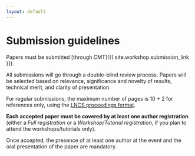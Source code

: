 ```yaml
---
layout: default
---
```


# Submission guidelines

Papers must be submitted [through CMT]({{ site.workshop.submission_link }}).

All submissions will go through a double-blind review process. Papers will be selected based on
relevance, significance and novelty of results, technical merit, and clarity of presentation.

For regular submissions, the maximum number of pages is 10 + 2 for references only, using the 
[LNCS proceedings format](https://www.springer.com/gp/computer-science/lncs/conference-proceedings-guidelines).

**Each accepted paper must be covered by at least one author registration** (either a
*Full registration* or a *Workshop/Tutorial registration*, if you plan to attend
the workshops/tutorials only).

Once accepted, the presence of at least one author at the event and the oral presentation of the paper are mandatory.
